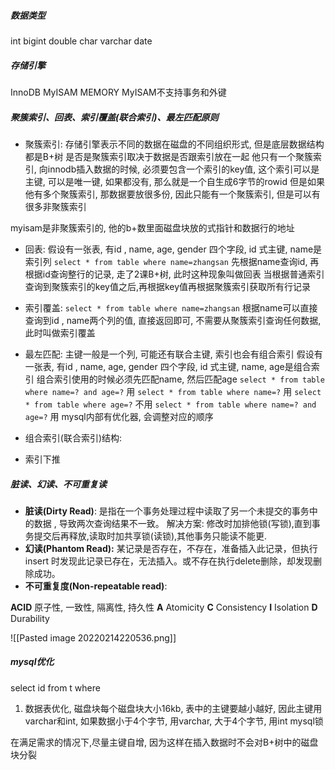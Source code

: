 ##### 数据类型
int bigint double char varchar date

##### 存储引擎
InnoDB MyISAM MEMORY
MyISAM不支持事务和外键

##### 聚簇索引、回表、索引覆盖(联合索引)、最左匹配原则
- 聚簇索引: 
存储引擎表示不同的数据在磁盘的不同组织形式, 但是底层数据结构都是B+树
是否是聚簇索引取决于数据是否跟索引放在一起
他只有一个聚簇索引, 向innodb插入数据的时候, 必须要包含一个索引的key值, 这个索引可以是主键, 可以是唯一键, 如果都没有, 那么就是一个自生成6字节的rowid
但是如果他有多个聚簇索引, 那数据要放很多份, 因此只能有一个聚簇索引, 但是可以有很多非聚簇索引

myisam是非聚簇索引的, 他的b+数里面磁盘块放的式指针和数据行的地址

- 回表: 
假设有一张表, 有id , name, age, gender 四个字段, id 式主键, name是索引列
`select * from table where name=zhangsan`
先根据name查询id, 再根据id查询整行的记录, 走了2课B+树, 此时这种现象叫做回表
当根据普通索引查询到聚簇索引的key值之后,再根据key值再根据聚簇索引获取所有行记录

- 索引覆盖: 
`select * from table where name=zhangsan`
根据name可以直接查询到id , name两个列的值, 直接返回即可, 不需要从聚簇索引查询任何数据, 此时叫做索引覆盖

- 最左匹配: 
主键一般是一个列, 可能还有联合主键, 索引也会有组合索引
假设有一张表, 有id , name, age, gender 四个字段, id 式主键, name, age是组合索引
组合索引使用的时候必须先匹配name, 然后匹配age
`select * from table where name=? and age=?`  用
`select * from table where name=?`  用
`select * from table where age=?`  不用
`select * from table where name=? and age=?`  用  mysql内部有优化器, 会调整对应的顺序

- 组合索引(联合索引)结构:

- 索引下推


##### 脏读、幻读、不可重复读
- **脏读(Dirty Read)**: 是指在一个事务处理过程中读取了另一个未提交的事务中的数据 , 导致两次查询结果不一致。
	解决方案: 修改时加排他锁(写锁),直到事务提交后再释放,读取时加共享锁(读锁),其他事务只能读不能更.
- **幻读(Phantom Read):** 某记录是否存在，不存在，准备插入此记录，但执行 insert 时发现此记录已存在，无法插入。或不存在执行delete删除，却发现删除成功。
- **不可重复度(Non-repeatable read)**: 

**ACID** 原子性, 一致性, 隔离性, 持久性
**A** Atomicity
**C**	Consistency
**I**	 Isolation
**D**  Durability

![[Pasted image 20220214220536.png]]

##### mysql优化
select id from t where 



1. 数据表优化, 磁盘块每个磁盘块大小16kb, 表中的主键要越小越好, 因此主键用varchar和int, 如果数据小于4个字节, 用varchar, 大于4个字节, 用int
mysql锁

在满足需求的情况下,尽量主键自增, 因为这样在插入数据时不会对B+树中的磁盘块分裂



